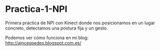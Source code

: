 # Practica-1-NPI
Primera práctica de NPI con Kinect donde nos posicionamos en un lugar concreto, detectamos una postura fija y un gesto.

Podemos ver cómo funciona en mi blog: 
http://ajncespedes.blogspot.com.es/
